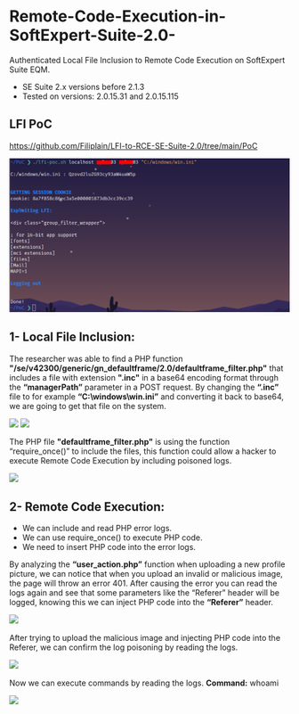 # Remote-Code-Execution-in-SoftExpert-Suite-2.0-
Authenticated Local File Inclusion to Remote Code Execution on SoftExpert Suite EQM.

* SE Suite 2.x versions before 2.1.3 
* Tested on versions: 2.0.15.31 and 2.0.15.115

## LFI PoC
https://github.com/Filiplain/LFI-to-RCE-SE-Suite-2.0/tree/main/PoC

![](https://github.com/Filiplain/LFI-to-RCE-SE-Suite-2.0/blob/main/Images/poc-script.png?raw=true)

## 1- Local File Inclusion:

The researcher was able to find a PHP function **"/se/v42300/generic/gn_defaultframe/2.0/defaultframe_filter.php"** that includes a file with extension **".inc"** in a
base64 encoding format through the **“managerPath”** parameter in a POST request. By changing the **“.inc”** file to for example **“C:\windows\win.ini”** and converting it back to base64, we are going to get that file on the system.

![](https://github.com/Filiplain/RCE-SE-Suite-2.0/blob/main/Images/LFI-0.png?raw=true)
![](https://github.com/Filiplain/RCE-SE-Suite-2.0/blob/main/Images/LFI-1.png?raw=true)

The PHP file **"defaultframe_filter.php"** is using the function “require_once()” to include the files, this function could allow a hacker to execute Remote Code Execution by including poisoned logs.

![](https://github.com/Filiplain/RCE-SE-Suite-2.0/blob/main/Images/require-once.png?raw=true)

## 2- Remote Code Execution:

* We can include and read PHP error logs.
* We can use require_once() to execute PHP code.
* We need to insert PHP code into the error logs.

By analyzing the **“user_action.php”** function when uploading a new profile picture, we can notice
that when you upload an invalid or malicious image, the page will throw an error 401. After causing
the error you can read the logs again and see that some parameters like the “Referer” header will be
logged, knowing this we can inject PHP code into the **“Referer”** header.

![](https://github.com/Filiplain/RCE-SE-Suite-2.0/blob/main/Images/Inject-PHP.png?raw=true)

After trying to upload the malicious image and injecting PHP code into the Referer, we can confirm
the log poisoning by reading the logs.

![](https://github.com/Filiplain/RCE-SE-Suite-2.0/blob/main/Images/Logged-rce.png?raw=true)

Now we can execute commands by reading the logs.
**Command:** whoami

![](https://github.com/Filiplain/RCE-SE-Suite-2.0/blob/main/Images/whoami.png?raw=true)




